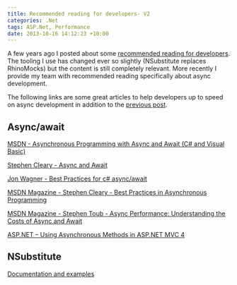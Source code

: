 ```yaml
---
title: Recommended reading for developers- V2
categories: .Net
tags: ASP.Net, Performance
date: 2013-10-16 14:12:23 +10:00
---
```


A few years ago I posted about some [recommended reading for developers][0]. The tooling I use has changed ever so slightly (NSubstitute replaces RhinoMocks) but the content is still completely relevant. More recently I provide my team with recommended reading specifically about async development. 

<!--more-->

The following links are some great articles to help developers up to speed on async development in addition to the [previous post][0].

## Async/await

[MSDN - Asynchronous Programming with Async and Await (C# and Visual Basic)][1]

[Stephen Cleary - Async and Await][2]

[Jon Wagner - Best Practices for c# async/await][3]

[MSDN Magazine - Stephen Cleary - Best Practices in Asynchronous Programming][4]

[MSDN Magazine - Stephen Toub - Async Performance: Understanding the Costs of Async and Await][5]

[ASP.NET – Using Asynchronous Methods in ASP.NET MVC 4][6]

## NSubstitute

[Documentation and examples][7]

[0]: /2010/02/17/recommended-reading-for-developers/
[1]: http://msdn.microsoft.com/en-us/library/vstudio/hh191443.aspx
[2]: http://blog.stephencleary.com/2012/02/async-and-await.html
[3]: http://code.jonwagner.com/2012/09/06/best-practices-for-c-asyncawait/
[4]: http://msdn.microsoft.com/en-us/magazine/jj991977.aspx
[5]: http://msdn.microsoft.com/en-us/magazine/hh456402.aspx
[6]: http://www.asp.net/mvc/tutorials/mvc-4/using-asynchronous-methods-in-aspnet-mvc-4
[7]: http://nsubstitute.github.io/help.html
